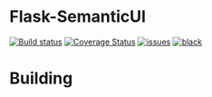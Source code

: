 # Flask-SemanticUI

[![Build status](https://github.com/juniors90/Flask-SemanticUI/actions/workflows/testing-package.yml/badge.svg)](https://github.com/juniors90/Flask-SemanticUI/actions)
[![Coverage Status](https://coveralls.io/repos/github/juniors90/Flask-SemanticUI/badge.svg?branch=master)](https://coveralls.io/github/juniors90/Flask-SemanticUI?branch=master)
[![issues](https://img.shields.io/github/issues/juniors90/Flask-FomanticUI)](https://github.com/juniors90/Flask-SemanticUI/issues)
[![black](https://img.shields.io/badge/code%20style-black-000000.svg)](https://github.com/psf/black)

Building
=========